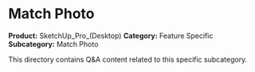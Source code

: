 # Match Photo

**Product:** SketchUp_Pro_(Desktop)
**Category:** Feature Specific
**Subcategory:** Match Photo

This directory contains Q&A content related to this specific subcategory.

